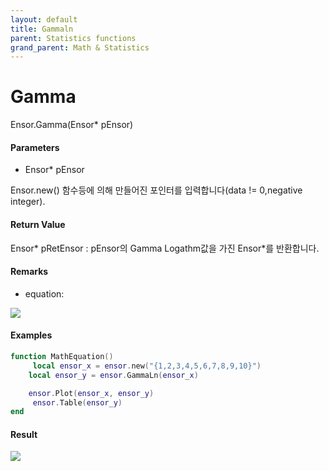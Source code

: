 ```yaml
---
layout: default
title: Gammaln
parent: Statistics functions
grand_parent: Math & Statistics
---
```


# Gamma

Ensor.Gamma\(Ensor\* pEnsor\)

#### Parameters

* Ensor\* pEnsor

Ensor.new\(\) 함수등에 의해 만들어진 포인터를 입력합니다\(data != 0,negative integer\).

#### Return Value

Ensor\* pRetEnsor : pEnsor의 Gamma Logathm값을 가진  Ensor\*를 반환합니다.

#### Remarks

* equation:

![](/StatisticsAPI/GammaLnFunc.png)

#### Examples

```lua
function MathEquation()
     local ensor_x = ensor.new("{1,2,3,4,5,6,7,8,9,10}")
    local ensor_y = ensor.GammaLn(ensor_x)

    ensor.Plot(ensor_x, ensor_y)
     ensor.Table(ensor_y)
end
```

#### Result

![](/StatisticsAPI/GammaLnResult.png)

